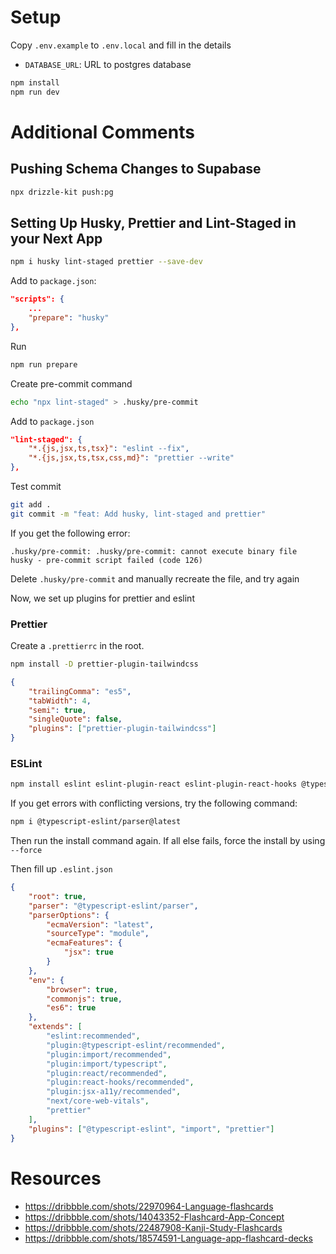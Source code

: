 # Setup

Copy `.env.example` to `.env.local` and fill in the details

-   `DATABASE_URL`: URL to postgres database

```sh
npm install
npm run dev
```

# Additional Comments

## Pushing Schema Changes to Supabase

```sh
npx drizzle-kit push:pg
```

## Setting Up Husky, Prettier and Lint-Staged in your Next App

```sh
npm i husky lint-staged prettier --save-dev
```

Add to `package.json`:

```json
"scripts": {
    ...
    "prepare": "husky"
},
```

Run

```sh
npm run prepare
```

Create pre-commit command

```sh
echo "npx lint-staged" > .husky/pre-commit
```

Add to `package.json`

```json
"lint-staged": {
    "*.{js,jsx,ts,tsx}": "eslint --fix",
    "*.{js,jsx,ts,tsx,css,md}": "prettier --write"
},
```

Test commit

```sh
git add .
git commit -m "feat: Add husky, lint-staged and prettier"
```

If you get the following error:

```
.husky/pre-commit: .husky/pre-commit: cannot execute binary file
husky - pre-commit script failed (code 126)
```

Delete `.husky/pre-commit` and manually recreate the file, and try again

Now, we set up plugins for prettier and eslint

### Prettier

Create a `.prettierrc` in the root.

```sh
npm install -D prettier-plugin-tailwindcss
```

```json
{
    "trailingComma": "es5",
    "tabWidth": 4,
    "semi": true,
    "singleQuote": false,
    "plugins": ["prettier-plugin-tailwindcss"]
}
```

### ESLint

```sh
npm install eslint eslint-plugin-react eslint-plugin-react-hooks @typescript-eslint/eslint-plugin eslint-config-prettier eslint-plugin-prettier eslint-plugin-jsx-a11y --save-dev
```

If you get errors with conflicting versions, try the following command:

```sh
npm i @typescript-eslint/parser@latest
```

Then run the install command again. If all else fails, force the install by using `--force`

Then fill up `.eslint.json`

```json
{
    "root": true,
    "parser": "@typescript-eslint/parser",
    "parserOptions": {
        "ecmaVersion": "latest",
        "sourceType": "module",
        "ecmaFeatures": {
            "jsx": true
        }
    },
    "env": {
        "browser": true,
        "commonjs": true,
        "es6": true
    },
    "extends": [
        "eslint:recommended",
        "plugin:@typescript-eslint/recommended",
        "plugin:import/recommended",
        "plugin:import/typescript",
        "plugin:react/recommended",
        "plugin:react-hooks/recommended",
        "plugin:jsx-a11y/recommended",
        "next/core-web-vitals",
        "prettier"
    ],
    "plugins": ["@typescript-eslint", "import", "prettier"]
}
```

# Resources

-   https://dribbble.com/shots/22970964-Language-flashcards
-   https://dribbble.com/shots/14043352-Flashcard-App-Concept
-   https://dribbble.com/shots/22487908-Kanji-Study-Flashcards
-   https://dribbble.com/shots/18574591-Language-app-flashcard-decks
